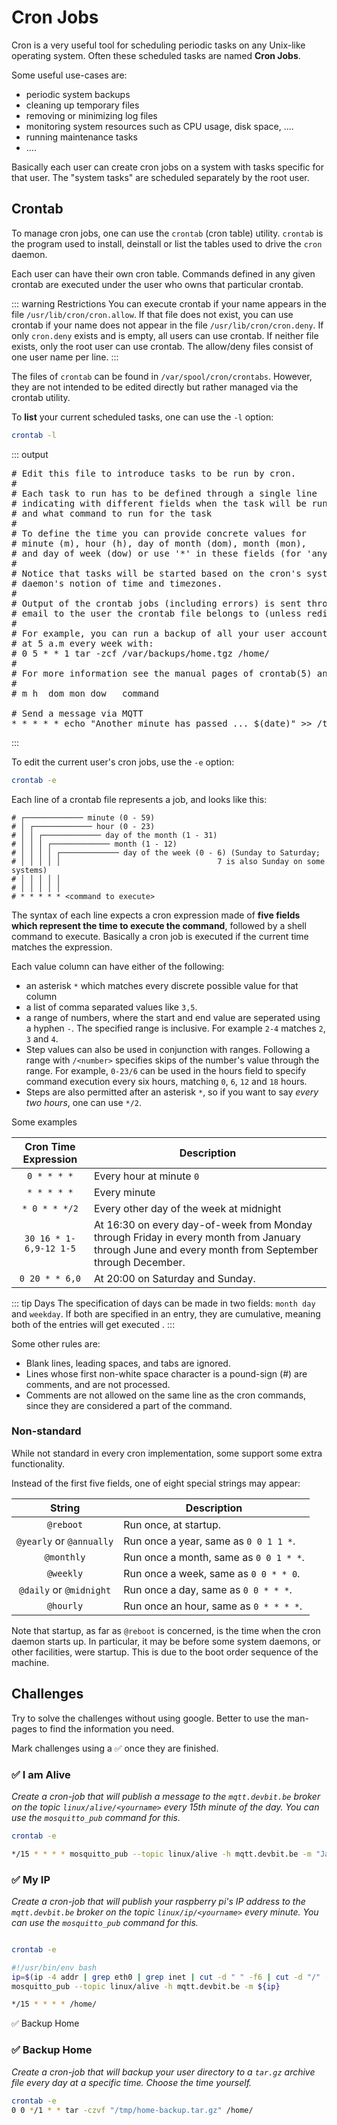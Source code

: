 # Cron Jobs

Cron is a very useful tool for scheduling periodic tasks on any Unix-like operating system. Often these scheduled tasks are named **Cron Jobs**.

Some useful use-cases are:

* periodic system backups
* cleaning up temporary files
* removing or minimizing log files
* monitoring system resources such as CPU usage, disk space, ....
* running maintenance tasks
* ....

Basically each user can create cron jobs on a system with tasks specific for that user. The "system tasks" are scheduled separately by the root user.

## Crontab

To manage cron jobs, one can use the `crontab` (cron table) utility. `crontab`  is  the  program  used to install, deinstall or list the tables used to drive the `cron` daemon.

Each user can have their own cron table. Commands defined in any given crontab are executed under the user who owns that particular crontab.

::: warning Restrictions
You can execute crontab if your name appears in the file `/usr/lib/cron/cron.allow`. If that file does not exist, you can use crontab if your name does not appear in the file `/usr/lib/cron/cron.deny`. If only `cron.deny` exists and is empty, all users can use crontab. If neither file exists, only the root user can use crontab. The allow/deny files consist of one user name per line.
:::

The files of `crontab` can be found in `/var/spool/cron/crontabs`. However, they are not intended to be edited directly but rather managed via the crontab utility.

To **list** your current scheduled tasks, one can use the `-l` option:

```bash
crontab -l
```

::: output
<pre>
# Edit this file to introduce tasks to be run by cron.
# 
# Each task to run has to be defined through a single line
# indicating with different fields when the task will be run
# and what command to run for the task
# 
# To define the time you can provide concrete values for
# minute (m), hour (h), day of month (dom), month (mon),
# and day of week (dow) or use '*' in these fields (for 'any').
# 
# Notice that tasks will be started based on the cron's system
# daemon's notion of time and timezones.
# 
# Output of the crontab jobs (including errors) is sent through
# email to the user the crontab file belongs to (unless redirected).
# 
# For example, you can run a backup of all your user accounts
# at 5 a.m every week with:
# 0 5 * * 1 tar -zcf /var/backups/home.tgz /home/
# 
# For more information see the manual pages of crontab(5) and cron(8)
# 
# m h  dom mon dow   command

# Send a message via MQTT
* * * * * echo "Another minute has passed ... $(date)" >> /tmp/timing.log
</pre>
:::

To edit the current user's cron jobs, use the `-e` option:

```bash
crontab -e
```

Each line of a crontab file represents a job, and looks like this:

```text
# ┌───────────── minute (0 - 59)
# │ ┌───────────── hour (0 - 23)
# │ │ ┌───────────── day of the month (1 - 31)
# │ │ │ ┌───────────── month (1 - 12)
# │ │ │ │ ┌───────────── day of the week (0 - 6) (Sunday to Saturday;
# │ │ │ │ │                                   7 is also Sunday on some systems)
# │ │ │ │ │
# │ │ │ │ │
# * * * * * <command to execute>
```

The syntax of each line expects a cron expression made of **five fields which represent the time to execute the command**, followed by a shell command to execute. Basically a cron job is executed if the current time matches the expression.

Each value column can have either of the following:

* an asterisk `*` which matches every discrete possible value for that column
* a list of comma separated values like `3,5`.
* a range of numbers, where the start and end value are seperated using a hyphen `-`. The specified range is inclusive. For example `2-4` matches `2`, `3` and `4`.
* Step values can also be used in conjunction with ranges. Following a range with `/<number>` specifies skips of the number's value through the range. For example, `0-23/6` can be used in the hours field to specify command execution every six hours, matching `0`, `6`, `12` and `18` hours.
* Steps are also permitted after an asterisk `*`, so if you want to say *every two hours*, one can use `*/2`.

Some examples

| Cron Time Expression | Description |
| :---: | --- |
| `0 * * * *` | Every hour at minute `0` |
| `* * * * *` | Every minute |
| `* 0 * * */2` | Every other day of the week at midnight |
| `30 16 * 1-6,9-12 1-5` | At 16:30 on every day-of-week from Monday through Friday in every month from January through June and every month from September through December. |
| `0 20 * * 6,0` | At 20:00 on Saturday and Sunday. |

::: tip Days
The specification of days can be made in two fields: `month day` and `weekday`. If both are specified in an entry, they are cumulative, meaning both of the entries will get executed .
:::

Some other rules are:

* Blank lines, leading spaces, and tabs are ignored.
* Lines whose first non-white space character is a pound-sign (#) are comments, and are not processed.
* Comments are not allowed on the same line as the cron commands, since they are considered a part of the command.

### Non-standard

While not standard in every cron implementation, some support some extra functionality.

Instead of the first five fields, one of eight special strings may appear:

| String | Description |
| :---: | --- |
| `@reboot` | Run once, at startup. |
| `@yearly` or `@annually` | Run once a year, same as `0 0 1 1 *`. |
| `@monthly` | Run once a month, same as `0 0 1 * *`. |
| `@weekly` | Run once a week, same as `0 0 * * 0`. |
| `@daily` or `@midnight` | Run once a day, same as `0 0 * * *`. |
| `@hourly` | Run once an hour, same as `0 * * * *`. |

Note that startup, as far as `@reboot` is concerned, is the time when the cron daemon starts up. In particular, it may be before some system daemons, or other facilities, were startup. This is due to the boot order sequence of the machine.

## Challenges

Try to solve the challenges without using google. Better to use the man-pages to find the information you need.

Mark challenges using a ✅ once they are finished.

### ✅ I am Alive

*Create a cron-job that will publish a message to the `mqtt.devbit.be` broker on the topic `linux/alive/<yourname>` every 15th minute of the day. You can use the `mosquitto_pub` command for this.*

```bash
crontab -e

*/15 * * * * mosquitto_pub --topic linux/alive -h mqtt.devbit.be -m "Jarno Mechele"

```

### ✅ My IP

*Create a cron-job that will publish your raspberry pi's IP address to the `mqtt.devbit.be` broker on the topic `linux/ip/<yourname>` every minute. You can use the `mosquitto_pub` command for this.*

```bash

crontab -e

#!/usr/bin/env bash
ip=$(ip -4 addr | grep eth0 | grep inet | cut -d " " -f6 | cut -d "/" -f1)
mosquitto_pub --topic linux/alive -h mqtt.devbit.be -m ${ip}

*/15 * * * * /home/

```

✅ Backup Home

### ✅ Backup Home

*Create a cron-job that will backup your user directory to a `tar.gz` archive file every day at a specific time. Choose the time yourself.*

```bash
crontab -e
0 0 */1 * * tar -czvf "/tmp/home-backup.tar.gz" /home/
```
